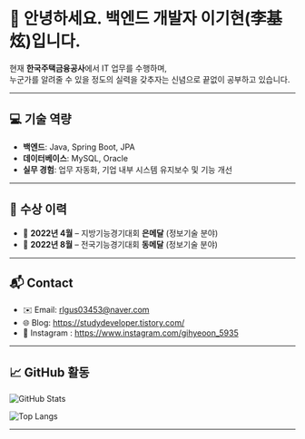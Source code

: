 # 🌿 안녕하세요. 백엔드 개발자 이기현(李基炫)입니다.

현재 **한국주택금융공사**에서 IT 업무를 수행하며,  
누군가를 알려줄 수 있을 정도의 실력을 갖추자는 신념으로 끝없이 공부하고 있습니다.

---

## 💻 기술 역량
- **백엔드**: Java, Spring Boot, JPA
- **데이터베이스**: MySQL, Oracle
- **실무 경험**: 업무 자동화, 기업 내부 시스템 유지보수 및 기능 개선

---

## 🏅 수상 이력
- 🥈 **2022년 4월** – 지방기능경기대회 **은메달** (정보기술 분야)
- 🥉 **2022년 8월** – 전국기능경기대회 **동메달** (정보기술 분야)

---

## 📬 Contact
- ✉️ Email: rlgus03453@naver.com
- 🌐 Blog: https://studydeveloper.tistory.com/
- 📸 Instagram : https://www.instagram.com/gihyeoon_5935

---

## 📈 GitHub 활동

![GitHub Stats](https://github-readme-stats.vercel.app/api?username=gihyeoon&show_icons=true&theme=calm)

![Top Langs](https://github-readme-stats.vercel.app/api/top-langs/?username=gihyeoon&layout=compact&theme=calm)

---
 
